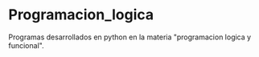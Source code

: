 # Programacion_logica
Programas desarrollados en python en la materia "programacion logica y funcional".
